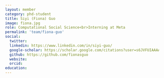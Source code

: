 ```yaml
---
layout: member
category: phd-student
title: Siyi (Fiona) Guo
image: fiona.jpg
role: Computational Social Science<br>Interning at Meta
permalink: 'team/fiona-guo'
social:
  twitter: 
  linkedin: https://www.linkedin.com/in/siyi-guo/
  google-scholar: https://scholar.google.com/citations?user=s6JVFUIAAAAJ&hl=en
  github: https://github.com/fionasguo
  website: 
  orcid:
education:
---
```



